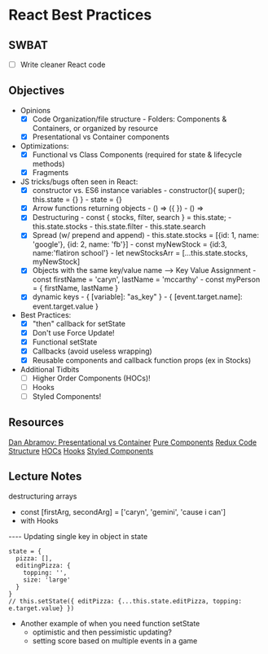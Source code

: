 React Best Practices
====================

## SWBAT

- [ ] Write cleaner React code

## Objectives

- Opinions
  - [x] Code Organization/file structure 
        - Folders: Components & Containers, or organized by resource
  - [x] Presentational vs Container components

- Optimizations:
  - [x] Functional vs Class Components (required for state & lifecycle methods)
  - [x] Fragments

- JS tricks/bugs often seen in React:
  - [x] constructor vs. ES6 instance variables
          - constructor(){ super(); this.state = {} }
          - state = {}
  - [x] Arrow functions returning objects 
          - () => ({ })
          - () => <MyComponent />
  - [x] Destructuring 
          - const { stocks, filter, search } = this.state;
          - this.state.stocks
          - this.state.filter
          - this.state.search 
  - [x] Spread (w/ prepend and append) 
          - this.state.stocks = [{id: 1, name: 'google'}, {id: 2, name: 'fb'}]
          - const myNewStock = {id:3, name:'flatiron school'}
          - let newStocksArr = [...this.state.stocks, myNewStock]
  - [x] Objects with the same key/value name --> Key Value Assignment
          - const firstName = 'caryn', lastName = 'mccarthy'
          - const myPerson = { firstName, lastName }
  - [x] dynamic keys 
          - { [variable]: "as_key" } 
          - { [event.target.name]: event.target.value }

- Best Practices:
  - [x] "then" callback for setState
  - [x] Don't use Force Update! 
  - [x] Functional setState
  - [x] Callbacks (avoid useless wrapping)
  - [x] Reusable components and callback function props (ex in Stocks)

- Additional Tidbits
    - [ ] Higher Order Components (HOCs)!
    - [ ] Hooks
    - [ ] Styled Components!

## Resources

[Dan Abramov: Presentational vs Container](https://medium.com/@dan_abramov/smart-and-dumb-components-7ca2f9a7c7d0)
[Pure Components](https://reactjs.org/docs/react-api.html#reactpurecomponent)
[Redux Code Structure](https://redux.js.org/faq/code-structure)
[HOCs](https://reactjs.org/docs/higher-order-components.html)
[Hooks](https://reactjs.org/docs/hooks-intro.html)
[Styled Components](https://medium.com/styled-components/how-styled-components-works-618a69970421)

## Lecture Notes
destructuring arrays
  - const [firstArg, secondArg] = ['caryn', 'gemini', 'cause i can']
  - with Hooks


---- Updating single key in object in state 
```
state = {
  pizza: [],
  editingPizza: {
    topping: '',
    size: 'large'
  }
}
// this.setState({ editPizza: {...this.state.editPizza, topping: e.target.value} })

```

- Another example of when you need function setState
  - optimistic and then pessimistic updating? 
  - setting score based on multiple events in a game 
